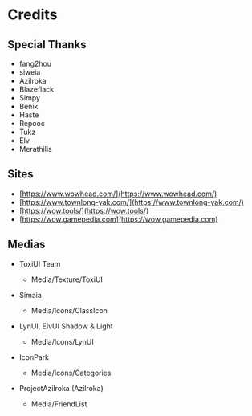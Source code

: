 # Credits

## Special Thanks

- fang2hou
- siweia
- Azilroka
- Blazeflack
- Simpy
- Benik
- Haste
- Repooc
- Tukz
- Elv
- Merathilis

## Sites

- [https://www.wowhead.com/](https://www.wowhead.com/)
- [https://www.townlong-yak.com/](https://www.townlong-yak.com/)
- [https://wow.tools/](https://wow.tools/)
- [https://wow.gamepedia.com](https://wow.gamepedia.com)

## Medias

- ToxiUI Team
  - Media/Texture/ToxiUI

- Simaia
  - Media/Icons/ClassIcon

- LynUI, ElvUI Shadow & Light
  - Media/Icons/LynUI

- IconPark
  - Media/Icons/Categories

- ProjectAzilroka (Azilroka)
  - Media/FriendList

